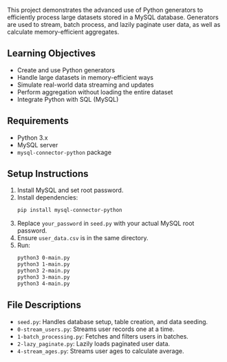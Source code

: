 This project demonstrates the advanced use of Python generators to efficiently process large datasets stored in a MySQL database. Generators are used to stream, batch process, and lazily paginate user data, as well as calculate memory-efficient aggregates.

## Learning Objectives
- Create and use Python generators
- Handle large datasets in memory-efficient ways
- Simulate real-world data streaming and updates
- Perform aggregation without loading the entire dataset
- Integrate Python with SQL (MySQL)

## Requirements
- Python 3.x
- MySQL server
- `mysql-connector-python` package

## Setup Instructions
1. Install MySQL and set root password.
2. Install dependencies:
   ```bash
   pip install mysql-connector-python
   ```
3. Replace `your_password` in `seed.py` with your actual MySQL root password.
4. Ensure `user_data.csv` is in the same directory.
5. Run:
   ```bash
   python3 0-main.py
   python3 1-main.py
   python3 2-main.py
   python3 3-main.py
   python3 4-main.py
   ```

## File Descriptions
- `seed.py`: Handles database setup, table creation, and data seeding.
- `0-stream_users.py`: Streams user records one at a time.
- `1-batch_processing.py`: Fetches and filters users in batches.
- `2-lazy_paginate.py`: Lazily loads paginated user data.
- `4-stream_ages.py`: Streams user ages to calculate average.